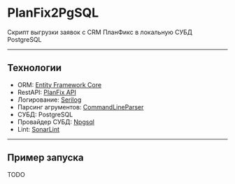 # PlanFix2PgSQL
Скрипт выгрузки заявок с CRM ПланФикс в локальную СУБД PostgreSQL

---

## Технологии
- ORM: [Entity Framework Core](https://learn.microsoft.com/ru-ru/ef/core/)
- RestAPI: [PlanFix API](https://help.planfix.com/restapidocs/)
- Логирование: [Serilog](https://serilog.net/)
- Парсинг агрументов: [CommandLineParser](https://github.com/commandlineparser/commandline)
- СУБД: PostgreSQL
- Провайдер СУБД: [Npgsql](https://github.com/npgsql/efcore.pg)
- Lint: [SonarLint](https://www.sonarsource.com/products/sonarlint/)
----

## Пример запуска
TODO